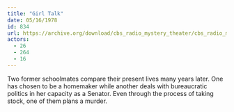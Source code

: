 ```yaml
---
title: "Girl Talk"
date: 05/16/1978
id: 834
url: https://archive.org/download/cbs_radio_mystery_theater/cbs_radio_mystery_theater-0801-0850.zip/cbs_radio_mystery_theater-0801-0850%2Fcbsrmt_0834_girl_talk.mp3
actors:
  - 26
  - 264
  - 16
---
```

Two former schoolmates compare their present lives many years later. One has chosen to be a homemaker while another deals with bureaucratic politics in her capacity as a Senator. Even through the process of taking stock, one of them plans a murder.